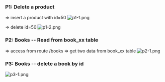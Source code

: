 ### P1: Delete a product

=> insert a product with id=50
![p1-1.png](https://i.imgur.com/Gqqa6Xs.png)

=> delete id=50
![p1-2.png](https://i.imgur.com/gUwUvFT.png)

### P2: Books -- Read from book_xx table

=> access from route /books
=> get two data from book_xx table
![p2-1.png](https://i.imgur.com/o8JBplZ.png)

### P3: Books -- delete a book by id

![p3-1.png]()
